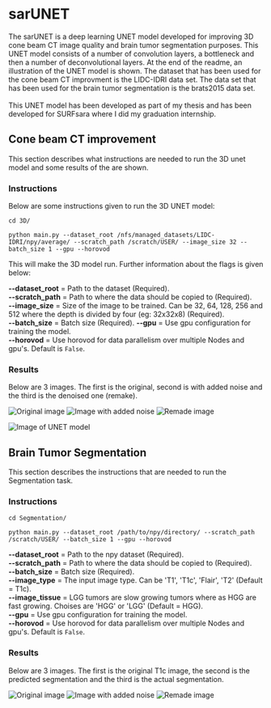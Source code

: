 # sarUNET
The sarUNET is a deep learning UNET model developed for improving 3D cone beam CT image quality and brain tumor segmentation purposes. This UNET model consists of a number of convolution layers, a bottleneck and then a number of deconvolutional layers. At the end of the readme, an illustration of the UNET model is shown. The dataset that has been used for the cone beam CT improvment is the LIDC-IDRI data set. The data set that has been used for the brain tumor segmentation is the brats2015 data set.
<br><br>
This UNET model has been developed as part of my thesis and has been developed for SURFsara where I did my graduation internship.
## Cone beam CT improvement
This section describes what instructions are needed to run the 3D unet model and some results of the are shown.

### Instructions
Below are some instructions given to run the 3D UNET model:

```
cd 3D/
```

```
python main.py --dataset_root /nfs/managed_datasets/LIDC-IDRI/npy/average/ --scratch_path /scratch/USER/ --image_size 32 --batch_size 1 --gpu --horovod
```

This will make the 3D model run. Further information about the flags is given below:

**--dataset_root** = Path to the dataset (Required).  
**--scratch_path** = Path to where the data should be copied to (Required).  
**--image_size** = Size of the image to be trained. Can be 32, 64, 128, 256 and 512 where the depth is divided by four (eg: 32x32x8) (Required).  
**--batch_size** = Batch size (Required). 
**--gpu** = Use gpu configuration for training the model.  
**--horovod** = Use horovod for data parallelism over multiple Nodes and gpu's. Default is ```False```.      

### Results
Below are 3 images. The first is the original, second is with added noise and the third is the denoised one (remake). 

![Original image](https://github.com/JoelRuhe/sarUNET/blob/master/Results/CBCT%20Improvement/original.png)
![Image with added noise](https://github.com/JoelRuhe/sarUNET/blob/master/Results/CBCT%20Improvement/noise.png)
![Remade image](https://github.com/JoelRuhe/sarUNET/blob/master/Results/CBCT%20Improvement/remake.png)


![Image of UNET model](https://github.com/JoelRuhe/sarUNET/blob/master/Results/UNETmodel.png)

## Brain Tumor Segmentation
This section describes the instructions that are needed to run the Segmentation task.

### Instructions
```
cd Segmentation/
```

```
python main.py --dataset_root /path/to/npy/directory/ --scratch_path /scratch/USER/ --batch_size 1 --gpu --horovod
```

**--dataset_root** = Path to the npy dataset (Required).  
**--scratch_path** = Path to where the data should be copied to (Required).  
**--batch_size** = Batch size (Required). <br />
**--image_type** = The input image type. Can be 'T1', 'T1c', 'Flair', 'T2' (Default = T1c).<br />
**--image_tissue** = LGG tumors are slow growing tumors where as HGG are fast growing. Choises are 'HGG' or 'LGG' (Default = HGG). <br />
**--gpu** = Use gpu configuration for training the model.  
**--horovod** = Use horovod for data parallelism over multiple Nodes and gpu's. Default is ```False```.  

### Results
Below are 3 images. The first is the original T1c image, the second is the predicted segmentation and the third is the actual segmentation.

![Original image](https://github.com/JoelRuhe/sarUNET/blob/master/Results/Segmentation/original_T1c.png)
![Image with added noise](https://github.com/JoelRuhe/sarUNET/blob/master/Results/Segmentation/prediction.png)
![Remade image](https://github.com/JoelRuhe/sarUNET/blob/master/Results/Segmentation/segmentation_OT.png)
